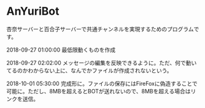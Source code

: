 # AnYuriBot
杏奈サーバーと百合子サーバーで共通チャンネルを実現するためのプログラムです。

2018-09-27 01:00:00 最低限動くものを作成

2018-09-27 02:02:00 メッセージの編集を反映できるように。ただ、何で動いてるのかわからない上に、なんでかファイルが作成されないという。

2018-10-01 05:30:00 完成形に。ファイルの保存にはFireFoxに偽造することで可能に。ただし、8MBを超えるとBOTが送れないので、8MBを超える場合はリンクを送信。
